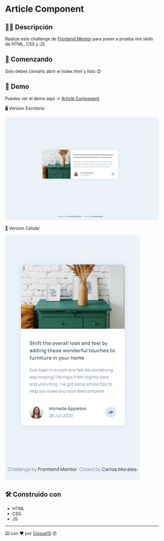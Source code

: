# Article Component

## ✍🏻 Descripción

Realize este challenge de [Frontend Mentor](https://www.frontendmentor.io/) para poner a prueba mis skills de HTML, CSS y JS.

## 🚀 Comenzando

Solo debes clonarlo abrir el index.html y listo 😊

## 🎨 Demo

Puedes ver el demo aquí → [Article Component](https://cjosue15.github.io/article-component/)

🖥 Version Escritorio

![](./examples/desktop.PNG)

📱 Version Celular

![](./examples/movil.PNG)

## 🛠️ Construido con

-   HTML
-   CSS
-   JS

---

⌨️ con ❤️ por [Cjosue15](https://github.com/cjosue15) 😊
